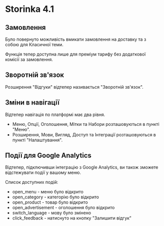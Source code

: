 # Storinka 4.1

## Замовлення

Було повернуто можливість вмикати замовлення на доставку та з собою для Класичної теми. 

Функція тепер доступна лише для преміум тарифу без додаткової комісії за замовлення.

## Зворотній зв'язок

Розширення "Відгуки" відтепер називається "Зворотній зв'язок".

## Зміни в навігації
 
Відтепер навігація по платформі має два рівня.

- Меню, Опції, Оголошення, Мітки та Набори розташовуються в пункті "Меню".
- Розширення, Мови, Вигляд, Доступ та Інтеграції розташовуються в пункті "Налаштування".

## Події для Google Analytics

Відтепер, підключивши інтеграцію з Google Analytics, ви також зможете відстежувати події у вашому меню. 

Список доступних подій:
- open_menu - меню було відкрито
- open_category - категорію було відкрито
- open_product - товар було відкрито
- open_advertisement - оголошення було відкрито
- switch_language - мову було змінено
- click_feedback - натиснуто на кнопку "Залишити відгук"
